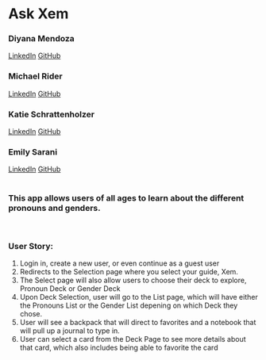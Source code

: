 # Ask Xem
### Diyana Mendoza
[LinkedIn](https://www.linkedin.com/in/diyana-mendoza-price/)
[GitHub](https://github.com/diyanamendoza)
### Michael Rider
[LinkedIn](https://www.linkedin.com/in/mikepdxrider/)
[GitHub](https://github.com/MikepdXRider)
### Katie Schrattenholzer
[LinkedIn](https://www.linkedin.com/in/k-schrattenholzer/)
[GitHub](https://github.com/k-schrattenholzer)
### Emily Sarani
[LinkedIn](https://www.linkedin.com/in/emily-sarani-2b3074135/)
[GitHub](https://github.com/EmilyDSarani)
<br>
<br>
### This app allows users of all ages to learn about the different pronouns and genders. 
<br>

### User Story:
1. Login in, create a new user, or even continue as a guest user
2. Redirects to the Selection page where you select your guide, Xem. 
3. The Select page will also allow users to choose their deck to explore, Pronoun Deck or Gender Deck
4. Upon Deck Selection, user will go to the List page, which will have either the Pronouns List or the Gender List depening on which Deck they chose.
5. User will see a backpack that will direct to favorites and a notebook that will pull up a journal to type in.
6. User can select a card from the Deck Page to see more details about that card, which also includes being able to favorite the card
